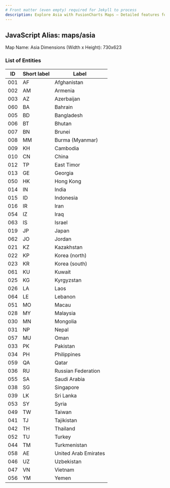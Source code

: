 ```yaml
---
# Front matter (even empty) required for Jekyll to process
description: Explore Asia with FusionCharts Maps – Detailed features for seamless integration. Try now & enhance your data visualization today! 
---
```


## JavaScript Alias: maps/asia

Map Name: Asia
Dimensions (Width x Height): 730x623

### List of Entities

| ID  | Short label | Label                |
| --- | ----------- | -------------------- |
| 001 | AF          | Afghanistan          |
| 002 | AM          | Armenia              |
| 003 | AZ          | Azerbaijan           |
| 060 | BA          | Bahrain              |
| 005 | BD          | Bangladesh           |
| 006 | BT          | Bhutan               |
| 007 | BN          | Brunei               |
| 008 | MM          | Burma (Myanmar)      |
| 009 | KH          | Cambodia             |
| 010 | CN          | China                |
| 012 | TP          | East Timor           |
| 013 | GE          | Georgia              |
| 050 | HK          | Hong Kong            |
| 014 | IN          | India                |
| 015 | ID          | Indonesia            |
| 016 | IR          | Iran                 |
| 054 | IZ          | Iraq                 |
| 063 | IS          | Israel               |
| 019 | JP          | Japan                |
| 062 | JO          | Jordan               |
| 021 | KZ          | Kazakhstan           |
| 022 | KP          | Korea (north)        |
| 023 | KR          | Korea (south)        |
| 061 | KU          | Kuwait               |
| 025 | KG          | Kyrgyzstan           |
| 026 | LA          | Laos                 |
| 064 | LE          | Lebanon              |
| 051 | MO          | Macau                |
| 028 | MY          | Malaysia             |
| 030 | MN          | Mongolia             |
| 031 | NP          | Nepal                |
| 057 | MU          | Oman                 |
| 033 | PK          | Pakistan             |
| 034 | PH          | Philippines          |
| 059 | QA          | Qatar                |
| 036 | RU          | Russian Federation   |
| 055 | SA          | Saudi Arabia         |
| 038 | SG          | Singapore            |
| 039 | LK          | Sri Lanka            |
| 053 | SY          | Syria                |
| 049 | TW          | Taiwan               |
| 041 | TJ          | Tajikistan           |
| 042 | TH          | Thailand             |
| 052 | TU          | Turkey               |
| 044 | TM          | Turkmenistan         |
| 058 | AE          | United Arab Emirates |
| 046 | UZ          | Uzbekistan           |
| 047 | VN          | Vietnam              |
| 056 | YM          | Yemen                |
